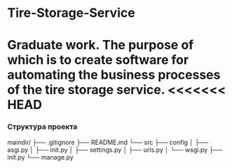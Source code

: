 # Tire-Storage-Service
Graduate work. The purpose of which is to create software for automating the business processes of the tire storage service.
<<<<<<< HEAD
=======

### Структура проекта
maindir/
├── .gitignore
├── README.md
└── src
    ├── config
    │   ├── asgi.py
    │   ├── init.py
    │   ├── settings.py
    │   ├── urls.py
    │   └── wsgi.py
    ├── init.py
    └── manage.py
